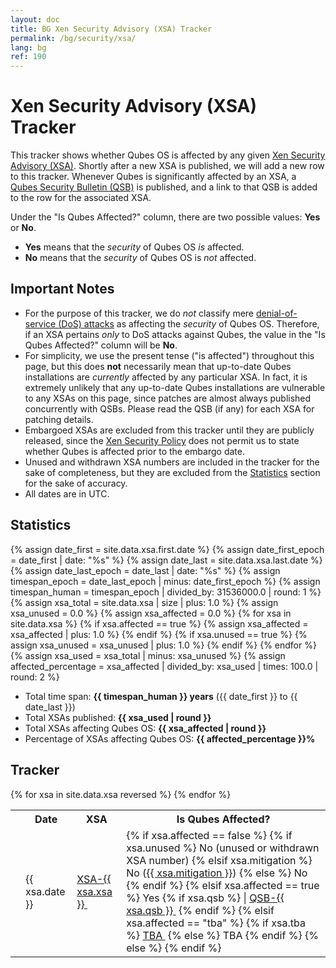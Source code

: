 ```yaml
---
layout: doc
title: BG Xen Security Advisory (XSA) Tracker
permalink: /bg/security/xsa/
lang: bg
ref: 190
---
```


Xen Security Advisory (XSA) Tracker
===================================

This tracker shows whether Qubes OS is affected by any given [Xen Security Advisory (XSA)][XSA].
Shortly after a new XSA is published, we will add a new row to this tracker.
Whenever Qubes is significantly affected by an XSA, a [Qubes Security Bulletin (QSB)][QSB] is published, and a link to that QSB is added to the row for the associated XSA.

Under the "Is Qubes Affected?" column, there are two possible values: **Yes** or **No**.

* **Yes** means that the *security* of Qubes OS *is* affected.
* **No** means that the *security* of Qubes OS is *not* affected.


Important Notes
---------------
* For the purpose of this tracker, we do *not* classify mere [denial-of-service (DoS) attacks][DoS] as affecting the *security* of Qubes OS.
  Therefore, if an XSA pertains *only* to DoS attacks against Qubes, the value in the "Is Qubes Affected?" column will be **No**.
* For simplicity, we use the present tense ("is affected") throughout this page, but this does **not** necessarily mean that up-to-date Qubes installations are *currently* affected by any particular XSA.
  In fact, it is extremely unlikely that any up-to-date Qubes installations are vulnerable to any XSAs on this page, since patches are almost always published concurrently with QSBs.
  Please read the QSB (if any) for each XSA for patching details.
* Embargoed XSAs are excluded from this tracker until they are publicly released, since the [Xen Security Policy] does not permit us to state whether Qubes is affected prior to the embargo date.
* Unused and withdrawn XSA numbers are included in the tracker for the sake of completeness, but they are excluded from the [Statistics] section for the sake of accuracy.
* All dates are in UTC.


Statistics
----------
{% assign date_first = site.data.xsa.first.date %}
{% assign date_first_epoch = date_first | date: "%s" %}
{% assign date_last = site.data.xsa.last.date %}
{% assign date_last_epoch = date_last | date: "%s" %}
{% assign timespan_epoch = date_last_epoch | minus: date_first_epoch %}
{% assign timespan_human = timespan_epoch | divided_by: 31536000.0 | round: 1 %}
{% assign xsa_total = site.data.xsa | size | plus: 1.0 %}
{% assign xsa_unused = 0.0 %}
{% assign xsa_affected = 0.0 %}
{% for xsa in site.data.xsa %}
  {% if xsa.affected == true %}
    {% assign xsa_affected = xsa_affected | plus: 1.0 %}
  {% endif %}
  {% if xsa.unused == true %}
    {% assign xsa_unused = xsa_unused | plus: 1.0 %}
  {% endif %}
{% endfor %}
{% assign xsa_used = xsa_total | minus: xsa_unused %}
{% assign affected_percentage = xsa_affected | divided_by: xsa_used | times: 100.0 | round: 2 %}

* Total time span: **{{ timespan_human }} years** ({{ date_first }} to {{ date_last }})
* Total XSAs published: **{{ xsa_used | round }}**
* Total XSAs affecting Qubes OS: **{{ xsa_affected | round }}**
* Percentage of XSAs affecting Qubes OS: **{{ affected_percentage }}%**

Tracker
-------
<table>
  <tr class="center">
    <th title="Anchor Link"><span class="fa fa-link"></span></th>
    <th>Date</th>
    <th title="Xen Security Advisory">XSA</th>
    <th>Is Qubes Affected?</th>
  </tr>
{% for xsa in site.data.xsa reversed %}
  <tr id="{{ xsa.xsa }}">
    <td><a href="#{{ xsa.xsa }}" class="fa fa-link black-icon" title="Anchor link to tracker row: XSA-{{ xsa.xsa }}"></a></td>
    <td>{{ xsa.date }}</td>
    <td>
      <a title="Xen Security Advisory {{ xsa.xsa }}"
      {% if xsa.xsa <= 25 %}
        href="https://wiki.xenproject.org/wiki/Security_Announcements_(Historical)"
      {% else %}
        href="https://xenbits.xen.org/xsa/advisory-{{ xsa.xsa }}.html"
      {% endif %}>
      XSA-{{ xsa.xsa }}&nbsp;<span class="fa fa-external-link"></span></a>
    </td>
    <td>
    {% if xsa.affected == false %}
      {% if xsa.unused %}
        No (unused or withdrawn XSA number)
      {% elsif xsa.mitigation %}
        No (<a href="#{{ xsa.mitigation }}" title="No, the security of Qubes OS is not affected by XSA-{{ xsa.xsa }}. Click to read the explanation.">{{ xsa.mitigation }}</a>)
      {% else %}
        <span title="No, the security of Qubes OS is not affected by XSA-{{ xsa.xsa }}.">No</span>
      {% endif %}
    {% elsif xsa.affected == true %}
      <span title="Yes, the security of Qubes OS is affected by XSA-{{ xsa.xsa }}.">Yes</span>
      {% if xsa.qsb %}
        | <a href="https://github.com/QubesOS/qubes-secpack/blob/master/QSBs/qsb-{{ xsa.qsb }}.txt" title="Qubes Security Bulletin {{ xsa.qsb }}">QSB-{{ xsa.qsb }}&nbsp;<span class="fa fa-external-link"></span></a>
      {% endif %}
    {% elsif xsa.affected == "tba" %}
      {% if xsa.tba %}
        <a href="{{ xsa.tba }}" title="To be announced. Click for more information.">TBA&nbsp;<span class="fa fa-external-link"></span></a>
      {% else %}
        <span title="To be announced">TBA</span>
      {% endif %}
    {% else %}
    {% endif %}
    </td>
  </tr>
{% endfor %}
</table>


[XSA]: https://xenbits.xen.org/xsa/
[QSB]: /security/bulletins/
[DoS]: https://en.wikipedia.org/wiki/Denial-of-service_attack
[Xen Security Policy]: https://www.xenproject.org/security-policy.html
[Statistics]: #statistics


